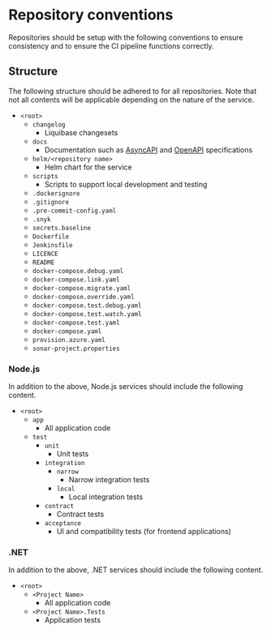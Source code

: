 # Repository conventions

Repositories should be setup with the following conventions to ensure consistency and to ensure the CI pipeline functions correctly.

## Structure

The following structure should be adhered to for all repositories.  Note that not all contents will be applicable depending on the nature of the service.

- `<root>`
  - `changelog`
    - Liquibase changesets
  - `docs`
    - Documentation such as [AsyncAPI](https://www.asyncapi.com/) and [OpenAPI](https://swagger.io/specification/) specifications
  - `helm/<repository name>`
    - Helm chart for the service
  - `scripts`
    - Scripts to support local development and testing
  - `.dockerignore`
  - `.gitignore`
  - `.pre-commit-config.yaml`
  - `.snyk`
  - `secrets.baseline`
  - `Dockerfile`
  - `Jenkinsfile`
  - `LICENCE`
  - `README`
  - `docker-compose.debug.yaml`
  - `docker-compose.link.yaml`
  - `docker-compose.migrate.yaml`
  - `docker-compose.override.yaml`
  - `docker-compose.test.debug.yaml`
  - `docker-compose.test.watch.yaml`
  - `docker-compose.test.yaml`
  - `docker-compose.yaml`
  - `provision.azure.yaml`
  - `sonar-project.properties`

### Node.js

In addition to the above, Node.js services should include the following content.

- `<root>`
  - `app`
    - All application code
  - `test`
    - `unit`
      - Unit tests
    - `integration`
      - `narrow`
        - Narrow integration tests
      - `local`
        - Local integration tests
    - `contract`
      - Contract tests
    - `acceptance`
      - UI and compatibility tests (for frontend applications)

### .NET

In addition to the above, .NET services should include the following content.

- `<root>`
  - `<Project Name>`
    - All application code
  - `<Project Name>.Tests`
    - Application tests
